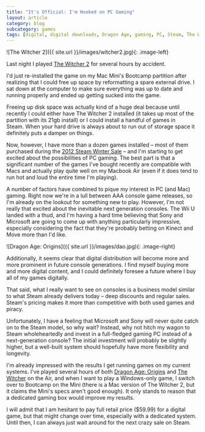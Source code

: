```yaml
---
title: "It's Official: I'm Hooked on PC Gaming"
layout: article
category: blog
subcategory: games
tags: [digital, digital downloads, Dragon Age, gaming, PC, Steam, The Witcher]
---
```

![The Witcher 2]({{ site.url }}/images/witcher2.jpg){: .image-left}

Last night I played [The Witcher 2][tw2] for several hours by accident.

I'd just re-installed the game on my Mac Mini's Bootcamp partition after realizing that I could free up space by reformatting a spare external drive. I sat down at the computer to make sure everything was up to date and running properly and ended up getting sucked into the game.

Freeing up disk space was actually kind of a huge deal because until recently I could either have The Witcher 2 installed (it takes up most of the partition with its 21gb install) or I could install a handful of games in Steam. When your hard drive is always about to run out of storage space it definitely puts a damper on things.

Now, however, I have more than a dozen games installed &#8211; most of them purchased during the [2012 Steam Winter Sale][s] &#8211; and I'm starting to get excited about the possibilities of PC gaming. The best part is that a significant number of the games I've bought recently are compatible with Macs and actually play quite well on my Macbook Air (even if it does tend to run hot and loud the entire time I'm playing).

A number of factors have combined to pique my interest in PC (and Mac) gaming. Right now we're in a lull between AAA console game releases, so I'm already on the lookout for something new to play. However, I'm not really that excited about the inevitable next generation consoles. The Wii U landed with a thud, and I'm having a hard time believing that Sony and Microsoft are going to come up with anything particularly impressive, especially considering the fact that they're probably betting on Kinect and Move more than I'd like.

![Dragon Age: Origins]({{ site.url }}/images/dao.jpg){: .image-right}

Additionally, it seems clear that digital distribution will become more and more prominent in future console generations. I find myself buying more and more digital content, and I could definitely foresee a future where I buy all of my games digitally.

That said, what I really want to see on consoles is a business model similar to what Steam already delivers today &#8211; deep discounts and regular sales. Steam's pricing makes it more than competitive with both used games and piracy.

Unfortunately, I have a feeling that Microsoft and Sony will never quite catch on to the Steam model, so why wait? Instead, why not hitch my wagon to Steam wholeheartedly and invest in a full-fledged gaming PC instead of a next-generation console? The initial investment will probably be slightly higher, but a well-built system should hopefully have more flexibility and longevity.

I'm already impressed with the results I get running games on my current systems. I've played several hours of both [Dragon Age: Origins][dao] and [The Witcher][tw1] on the Air, and when I want to play a Windows-only game, I switch over to Bootcamp on the Mini (there is a Mac version of The Witcher 2, but it claims the Mini's specs aren't good enough). It only stands to reason that a dedicated gaming box would improve my results.

I will admit that I am hesitant to pay full retail price ($59.99) for a digital game, but that might change over time, especially with a dedicated system. Until then, I can always just wait around for the next crazy sale on Steam.

[tw2]: http://www.gog.com/gamecard/the_witcher_2
[s]: http://store.steampowered.com
[dao]: http://www.amazon.com/Dragon-Age-Origins-Ultimate-Download/dp/B005709NXI
[tw1]: http://www.gog.com/gamecard/the_witcher
